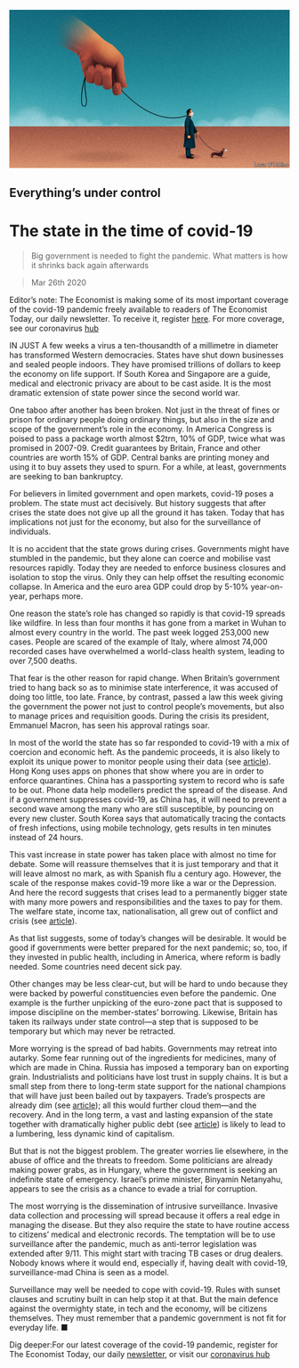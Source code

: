 ![](./images/20200328_LDD001.jpg)

## Everything’s under control

# The state in the time of covid-19

> Big government is needed to fight the pandemic. What matters is how it shrinks back again afterwards

> Mar 26th 2020

Editor’s note: The Economist is making some of its most important coverage of the covid-19 pandemic freely available to readers of The Economist Today, our daily newsletter. To receive it, register [here](https://www.economist.com//newslettersignup). For more coverage, see our coronavirus [hub](https://www.economist.com//coronavirus)

IN JUST A few weeks a virus a ten-thousandth of a millimetre in diameter has transformed Western democracies. States have shut down businesses and sealed people indoors. They have promised trillions of dollars to keep the economy on life support. If South Korea and Singapore are a guide, medical and electronic privacy are about to be cast aside. It is the most dramatic extension of state power since the second world war.

One taboo after another has been broken. Not just in the threat of fines or prison for ordinary people doing ordinary things, but also in the size and scope of the government’s role in the economy. In America Congress is poised to pass a package worth almost $2trn, 10% of GDP, twice what was promised in 2007-09. Credit guarantees by Britain, France and other countries are worth 15% of GDP. Central banks are printing money and using it to buy assets they used to spurn. For a while, at least, governments are seeking to ban bankruptcy.

For believers in limited government and open markets, covid-19 poses a problem. The state must act decisively. But history suggests that after crises the state does not give up all the ground it has taken. Today that has implications not just for the economy, but also for the surveillance of individuals.

It is no accident that the state grows during crises. Governments might have stumbled in the pandemic, but they alone can coerce and mobilise vast resources rapidly. Today they are needed to enforce business closures and isolation to stop the virus. Only they can help offset the resulting economic collapse. In America and the euro area GDP could drop by 5-10% year-on-year, perhaps more.

One reason the state’s role has changed so rapidly is that covid-19 spreads like wildfire. In less than four months it has gone from a market in Wuhan to almost every country in the world. The past week logged 253,000 new cases. People are scared of the example of Italy, where almost 74,000 recorded cases have overwhelmed a world-class health system, leading to over 7,500 deaths.

That fear is the other reason for rapid change. When Britain’s government tried to hang back so as to minimise state interference, it was accused of doing too little, too late. France, by contrast, passed a law this week giving the government the power not just to control people’s movements, but also to manage prices and requisition goods. During the crisis its president, Emmanuel Macron, has seen his approval ratings soar.

In most of the world the state has so far responded to covid-19 with a mix of coercion and economic heft. As the pandemic proceeds, it is also likely to exploit its unique power to monitor people using their data (see [article](https://www.economist.com//briefing/2020/03/26/countries-are-using-apps-and-data-networks-to-keep-tabs-on-the-pandemic)). Hong Kong uses apps on phones that show where you are in order to enforce quarantines. China has a passporting system to record who is safe to be out. Phone data help modellers predict the spread of the disease. And if a government suppresses covid-19, as China has, it will need to prevent a second wave among the many who are still susceptible, by pouncing on every new cluster. South Korea says that automatically tracing the contacts of fresh infections, using mobile technology, gets results in ten minutes instead of 24 hours.

This vast increase in state power has taken place with almost no time for debate. Some will reassure themselves that it is just temporary and that it will leave almost no mark, as with Spanish flu a century ago. However, the scale of the response makes covid-19 more like a war or the Depression. And here the record suggests that crises lead to a permanently bigger state with many more powers and responsibilities and the taxes to pay for them. The welfare state, income tax, nationalisation, all grew out of conflict and crisis (see [article](https://www.economist.com//briefing/2020/03/26/rich-countries-try-radical-economic-policies-to-counter-covid-19)).

As that list suggests, some of today’s changes will be desirable. It would be good if governments were better prepared for the next pandemic; so, too, if they invested in public health, including in America, where reform is badly needed. Some countries need decent sick pay.

Other changes may be less clear-cut, but will be hard to undo because they were backed by powerful constituencies even before the pandemic. One example is the further unpicking of the euro-zone pact that is supposed to impose discipline on the member-states’ borrowing. Likewise, Britain has taken its railways under state control—a step that is supposed to be temporary but which may never be retracted.

More worrying is the spread of bad habits. Governments may retreat into autarky. Some fear running out of the ingredients for medicines, many of which are made in China. Russia has imposed a temporary ban on exporting grain. Industrialists and politicians have lost trust in supply chains. It is but a small step from there to long-term state support for the national champions that will have just been bailed out by taxpayers. Trade’s prospects are already dim (see [article](https://www.economist.com//finance-and-economics/2020/03/26/if-you-thought-the-trade-war-was-bad-for-global-commerce)); all this would further cloud them—and the recovery. And in the long term, a vast and lasting expansion of the state together with dramatically higher public debt (see [article](https://www.economist.com//finance-and-economics/2020/03/25/how-to-pay-for-the-pandemic)) is likely to lead to a lumbering, less dynamic kind of capitalism.

But that is not the biggest problem. The greater worries lie elsewhere, in the abuse of office and the threats to freedom. Some politicians are already making power grabs, as in Hungary, where the government is seeking an indefinite state of emergency. Israel’s prime minister, Binyamin Netanyahu, appears to see the crisis as a chance to evade a trial for corruption.

The most worrying is the dissemination of intrusive surveillance. Invasive data collection and processing will spread because it offers a real edge in managing the disease. But they also require the state to have routine access to citizens’ medical and electronic records. The temptation will be to use surveillance after the pandemic, much as anti-terror legislation was extended after 9/11. This might start with tracing TB cases or drug dealers. Nobody knows where it would end, especially if, having dealt with covid-19, surveillance-mad China is seen as a model.

Surveillance may well be needed to cope with covid-19. Rules with sunset clauses and scrutiny built in can help stop it at that. But the main defence against the overmighty state, in tech and the economy, will be citizens themselves. They must remember that a pandemic government is not fit for everyday life. ■

Dig deeper:For our latest coverage of the covid-19 pandemic, register for The Economist Today, our daily [newsletter](https://www.economist.com//newslettersignup), or visit our [coronavirus hub](https://www.economist.com//coronavirus)